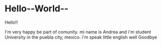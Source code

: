 # Hello--World--
Hello!!

I'm very happy be part of comunity.  mi name is Andrea and i'm student University in the  puebla city, mexico. i'm speak  little english well Goodbye
